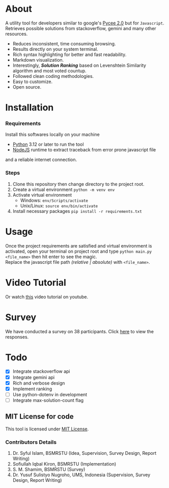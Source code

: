 # About

A utility tool for developers similar to google's [Pycee 2.0](https://pypi.org/project/pycee2/) but for `Javascript`. <br>
Retrieves possible solutions from stackoverflow, gemini and many other resources.

- Reduces inconsistent, time consuming browsing.
- Results directly on your system terminal.
- Rich syntax highlighting for better and fast readability.
- Markdown visualization.
- Interestingly, **_Solution Ranking_** based on Levenshtein Similarity algorithm and most voted countup.
- Followed clean coding methodologies.
- Easy to customize.
- Open source.

# Installation

### Requirements

Install this softwares locally on your machine

- [Python](https://www.python.org/) 3.12 or later to run the tool
- [NodeJS](https://nodejs.org/en) runtime to extract traceback from error prone javascript file

and a reliable internet connection.

### Steps

1. Clone this repository then change directory to the project root.
2. Create a virtual environment `python -m venv env`
3. Activate virtual environment
   - Windows: `env/Scripts/activate`
   - Unix/Linux: `source env/bin/activate` <br/>
4. Install necessary packages `pip install -r requirements.txt`

# Usage

Once the project requirements are satisfied and virtual environment is activated, open your terminal on project root and type `python main.py <file_name>` then hit enter to see the magic. <br>
Replace the javascript file path _(relative | absolute)_ with `<file_name>`.

<!-- - `python main.py <file_name>` : in case you don't want to specify solution count. -->
<!-- - `python main.py <file_name> --msc <value>` : to specify maximum solution count replace `<value>` with with that integer, default is 5 -->

# Video Tutorial

Or watch [this](https://youtu.be/6STIHO5lKCI) video tutorial on youtube.

# Survey
We have conducted a survey on 38 participants. Click [here](https://docs.google.com/forms/d/162wZvoBVlBKoenST7bj-kKPafoc4wj1yX6lGOwKq9Ig/edit?ts=674ad093) to view the responses.

# Todo

- [x] Integrate stackoverflow api
- [x] Integrate gemini api
- [x] Rich and verbose design
- [x] Implement ranking
- [ ] Use python-dotenv in development
- [ ] Integrate max-solution-count flag

## MIT License for code

This tool is licensed under [MIT License](https://github.com/Sofiullah-Iqbal-Kiron/js-cid/blob/main/LICENSE).

### Contributors Details
1. Dr. Syful Islam, BSMRSTU (Idea, Supervision, Survey Design, Report Writing)
2. Sofiullah Iqbal Kiron, BSMRSTU (Implementation)
3. S. M. Shamim, BSMRSTU (Survey)
4. Dr. Yusuf Sulistyo Nugroho, UMS, Indonesia (Supervision, Survey Design, Report Writing)
